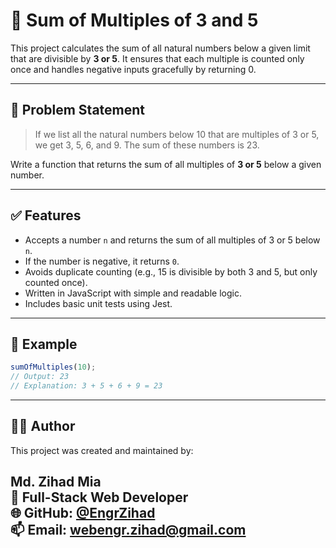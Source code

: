 # 🔢 Sum of Multiples of 3 and 5

This project calculates the sum of all natural numbers below a given limit that are divisible by **3 or 5**. It ensures that each multiple is counted only once and handles negative inputs gracefully by returning 0.

---

## 📌 Problem Statement

> If we list all the natural numbers below 10 that are multiples of 3 or 5, we get 3, 5, 6, and 9. The sum of these numbers is 23.

Write a function that returns the sum of all multiples of **3 or 5** below a given number.

---

## ✅ Features

- Accepts a number `n` and returns the sum of all multiples of 3 or 5 below `n`.
- If the number is negative, it returns `0`.
- Avoids duplicate counting (e.g., 15 is divisible by both 3 and 5, but only counted once).
- Written in JavaScript with simple and readable logic.
- Includes basic unit tests using Jest.

---

## 🧮 Example

```js
sumOfMultiples(10); 
// Output: 23
// Explanation: 3 + 5 + 6 + 9 = 23  
```
---
## 👨‍💻 Author

This project was created and maintained by:

**Md. Zihad Mia**  
💼 Full-Stack Web Developer  
🌐 GitHub: [@EngrZihad](https://github.com/EngrZihad)  
📫 Email: webengr.zihad@gmail.com  
---